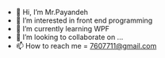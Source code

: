 - 👋 Hi, I’m Mr.Payandeh
- 👀 I’m interested in front end programming
- 🌱 I’m currently learning WPF
- 💞️ I’m looking to collaborate on ...
- 📫 How to reach me = 7607711@gmail.com

<!---
7607711/7607711 is a ✨ special ✨ repository because its `README.md` (this file) appears on your GitHub profile.
You can click the Preview link to take a look at your changes.
--->
